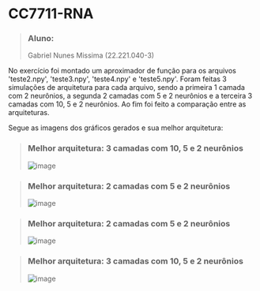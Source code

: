# CC7711-RNA

> ### Aluno:
> Gabriel Nunes Missima (22.221.040-3)

 No exercício foi montado um aproximador de função para os arquivos 'teste2.npy', 'teste3.npy', 'teste4.npy' e 'teste5.npy'. Foram feitas 3 simulações de arquitetura para cada arquivo, sendo a primeira 1 camada com 2 neurônios, a segunda 2 camadas com 5 e 2 neurônios e a terceira 3 camadas com 10, 5 e 2 neurônios. Ao fim foi feito a comparação entre as arquiteturas.
 
 Segue as imagens dos gráficos gerados e sua melhor arquitetura:

> ### Melhor arquitetura: 3 camadas com 10, 5 e 2 neurônios
> ![image](https://github.com/user-attachments/assets/c85f0b6c-e833-4ef2-a5a7-608add8f7e9e)

> ### Melhor arquitetura: 2 camadas com 5 e 2 neurônios
> ![image](https://github.com/user-attachments/assets/484bafc7-e24b-4333-b88a-b1f5b6a57f19)

> ### Melhor arquitetura: 2 camadas com 5 e 2 neurônios
> ![image](https://github.com/user-attachments/assets/b7df9d8e-20ae-4fb1-bc0b-218ad9c0dc9b)

> ### Melhor arquitetura: 3 camadas com 10, 5 e 2 neurônios
> ![image](https://github.com/user-attachments/assets/4e060a22-cee4-4645-9d78-2f78184b1f99)
